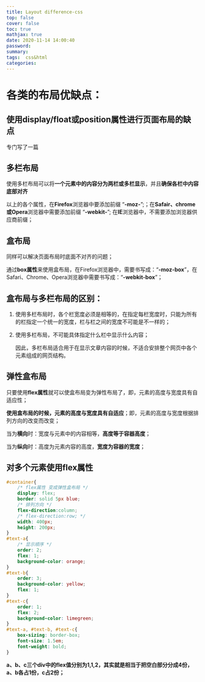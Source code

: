 ```yaml
---
title: Layout difference-css
top: false
cover: false
toc: true
mathjax: true
date: 2020-11-14 14:00:40
password:
summary:
tags:  css&html
categories:
---
```


# 各类的布局优缺点：



## 使用display/float或position属性进行页面布局的缺点

专门写了一篇

## 多栏布局

  使用多栏布局可以将**一个元素中的内容分为两栏或多栏显示**，并且**确保各栏中内容底部对齐**

以上的各个属性，在**Firefox**浏览器中要添加前缀 “**-moz-**”;；在**Safair、chrome或Opera**浏览器中需要添加前缀 “**-webkit-**”; 在**IE**浏览器中，不需要添加浏览器供应商前缀；

## 盒布局

同样可以解决页面布局时底面不对齐的问题；

通过**box属性**来使用盒布局，在Firefox浏览器中，需要书写成：“**-moz-box**”，在Safari、Chrome、Opera浏览器中需要书写成：“**-webkit-box**”；

## **盒布局与多栏布局的区别：**

1. 使用多栏布局时，各个栏宽度必须是相等的，在指定每栏宽度时，只能为所有的栏指定一个统一的宽度，栏与栏之间的宽度不可能是不一样的；

2. 使用多栏布局，不可能具体指定什么栏中显示什么内容；

    因此，多栏布局适合用于在显示文章内容的时候，不适合安排整个网页中各个元素组成的网页结构。

## 弹性盒布局

只要使用**flex属性**就可以使盒布局变为弹性布局了，即，元素的高度与宽度具有自适应性；

**使用盒布局的时候，元素的高度与宽度具有自适应**；即，元素的高度与宽度根据排列方向的改变而改变；

当为**横向**时：宽度与元素中的内容相等，**高度等于容器高度**；

当为**纵向**时：高度为元素内容的高度，**宽度为容器的宽度**；

## 对多个元素使用flex属性

```css
#container{
	/* flex属性 变成弹性盒布局 */
    display: flex;
    border: solid 5px blue;
    /* 排列方向 */
    flex-direction:column;
    /* flex-direction:row; */
    width: 400px;
    height: 200px;
}
#text-a{
	/* 显示顺序 */
	order: 2;
	flex: 1;
	background-color: orange;
}
#text-b{
	order: 3;
	background-color: yellow;
	flex: 1;
}
#text-c{
	order: 1;
	flex: 2;
	background-color: limegreen;
}
#text-a, #text-b, #text-c{
	box-sizing: border-box;
	font-size: 1.5em;
	font-weight: bold;
}
```

**a、b、c三个div中的flex值分别为1,1,2，其实就是相当于把空白部分分成4份，a、b各占1份，c占2份；**